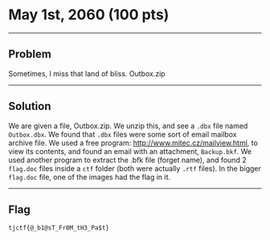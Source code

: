 # May 1st, 2060 (100 pts)

---

## Problem
Sometimes, I miss that land of bliss.
Outbox.zip

---

## Solution
We are given a file, Outbox.zip. We unzip this, and see a `.dbx` file named `Outbox.dbx`. We found that `.dbx` files were some sort of email mailbox archive file. We used a free program: http://www.mitec.cz/mailview.html, to view its contents, and found an email with an attachment, `Backup.bkf`. We used another program to extract the .bfk file (forget name), and found 2 `flag.doc` files inside a `ctf` folder (both were actually `.rtf` files). In the bigger `flag.doc` file, one of the images had the flag in it.

---

## Flag
`tjctf{@_b1@sT_Fr0M_tH3_Pa$t}`